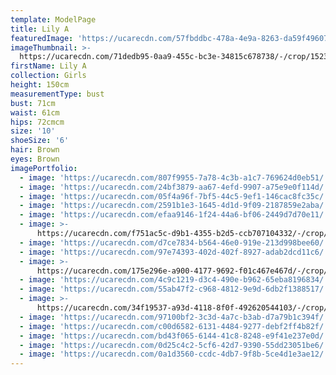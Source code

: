 ```yaml
---
template: ModelPage
title: Lily A
featuredImage: 'https://ucarecdn.com/57fbddbc-478a-4e9a-8263-da59f4960715/'
imageThumbnail: >-
  https://ucarecdn.com/71dedb95-0aa9-455c-bc3e-34815c678738/-/crop/1523x2354/110,0/-/preview/
firstName: Lily A
collection: Girls
height: 150cm
measurementType: bust
bust: 71cm
waist: 61cm
hips: 72cmcm
size: '10'
shoeSize: '6'
hair: Brown
eyes: Brown
imagePortfolio:
  - image: 'https://ucarecdn.com/807f9955-7a78-4c3b-a1c7-769624d0eb51/'
  - image: 'https://ucarecdn.com/24bf3879-aa67-4efd-9907-a75e9e0f114d/'
  - image: 'https://ucarecdn.com/05f4a96f-7bf5-44c5-9ef1-146cac8fc35c/'
  - image: 'https://ucarecdn.com/2591b1e3-1645-4d1d-9f09-2187859e2aba/'
  - image: 'https://ucarecdn.com/efaa9146-1f24-44a6-bf06-2449d7d70e11/'
  - image: >-
      https://ucarecdn.com/f751ac5c-d9b1-4355-b2d5-ccb707104332/-/crop/1084x1593/116,207/-/preview/
  - image: 'https://ucarecdn.com/d7ce7834-b564-46e0-919e-213d998bee60/'
  - image: 'https://ucarecdn.com/97e74393-402d-402f-8927-adab2dcd11c6/'
  - image: >-
      https://ucarecdn.com/175e296e-a900-4177-9692-f01c467e467d/-/crop/1731x2135/0,175/-/preview/
  - image: 'https://ucarecdn.com/4c9c1219-d3c4-490e-b962-65eba8196834/'
  - image: 'https://ucarecdn.com/55ab47f2-c968-4812-9e9d-6db2f1388517/'
  - image: >-
      https://ucarecdn.com/34f19537-a93d-4118-8f0f-492620544103/-/crop/733x828/0,272/-/preview/
  - image: 'https://ucarecdn.com/97100bf2-3c3d-4a7c-b3ab-d7a79b1c394f/'
  - image: 'https://ucarecdn.com/c00d6582-6131-4484-9277-debf2ff4b82f/'
  - image: 'https://ucarecdn.com/bd43f065-6144-41c8-8248-e9f41e237e0d/'
  - image: 'https://ucarecdn.com/0d25c4c2-5cf6-42d7-9390-55dd23051be6/'
  - image: 'https://ucarecdn.com/0a1d3560-ccdc-4db7-9f8b-5ce4d1e3ae12/'
---
```


